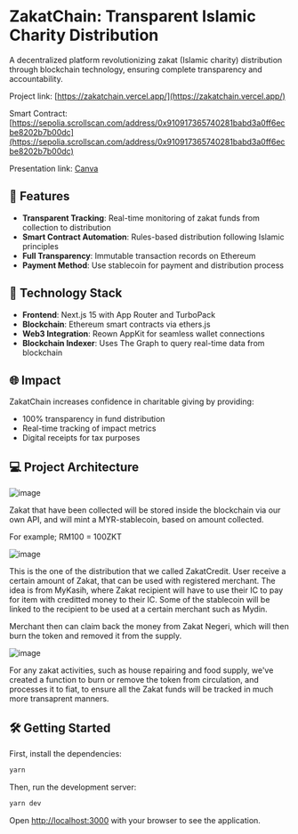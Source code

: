 # ZakatChain: Transparent Islamic Charity Distribution

A decentralized platform revolutionizing zakat (Islamic charity) distribution through blockchain technology, ensuring complete transparency and accountability.

Project link: [https://zakatchain.vercel.app/](https://zakatchain.vercel.app/)

Smart Contract: [https://sepolia.scrollscan.com/address/0x910917365740281babd3a0ff6ecbe8202b7b00dc](https://sepolia.scrollscan.com/address/0x910917365740281babd3a0ff6ecbe8202b7b00dc)

Presentation link: [Canva](https://www.canva.com/design/DAGkbMrb9pk/PO0iB8MHI6s9QXvo2tJvIg/view?utm_content=DAGkbMrb9pk&utm_campaign=designshare&utm_medium=link2&utm_source=uniquelinks&utlId=ha037bc3242)

## 🌟 Features

- **Transparent Tracking**: Real-time monitoring of zakat funds from collection to distribution
- **Smart Contract Automation**: Rules-based distribution following Islamic principles
- **Full Transparency**: Immutable transaction records on Ethereum
- **Payment Method**: Use stablecoin for payment and distribution process

## 🚀 Technology Stack

- **Frontend**: Next.js 15 with App Router and TurboPack
- **Blockchain**: Ethereum smart contracts via ethers.js
- **Web3 Integration**: Reown AppKit for seamless wallet connections
- **Blockchain Indexer**: Uses The Graph to query real-time data from blockchain

## 🌐 Impact

ZakatChain increases confidence in charitable giving by providing:

- 100% transparency in fund distribution
- Real-time tracking of impact metrics
- Digital receipts for tax purposes

## 💻 Project Architecture

![image](https://github.com/user-attachments/assets/8a2a8ded-dea4-47fb-b11d-a95d167dd560)

Zakat that have been collected will be stored inside the blockchain via our own API, and will mint a MYR-stablecoin, based on amount collected.

For example; RM100 = 100ZKT

![image](https://github.com/user-attachments/assets/517c2f33-e266-4275-acc3-a8982f51e964)

This is the one of the distribution that we called ZakatCredit. User receive a certain amount of Zakat, that can be used with registered merchant. The idea is from MyKasih, where Zakat recipient will have to use their IC to pay for item with creditted money to their IC. Some of the stablecoin will be linked to the recipient to be used at a certain merchant such as Mydin. 

Merchant then can claim back the money from Zakat Negeri, which will then burn the token and removed it from the supply.

![image](https://github.com/user-attachments/assets/4b28179d-58ed-4489-9bd7-af6b138926a8)

For any zakat activities, such as house repairing and food supply, we've created a function to burn or remove the token from circulation, and processes it to fiat, to ensure all the Zakat funds will be tracked in much more transaprent manners.

## 🛠️ Getting Started

First, install the dependencies:

```bash
yarn
```

Then, run the development server:

```bash
yarn dev
```

Open [http://localhost:3000](http://localhost:3000) with your browser to see the application.



